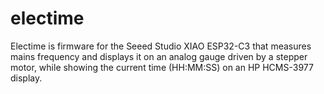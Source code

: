 # electime
Electime is firmware for the Seeed Studio XIAO ESP32-C3 that measures mains frequency and displays it on an analog gauge driven by a stepper motor, while showing the current time (HH:MM:SS) on an HP HCMS-3977 display.
